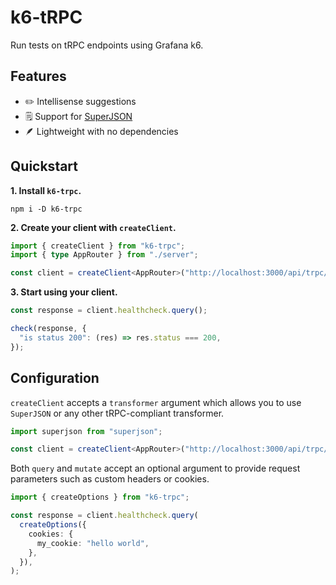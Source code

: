 # k6-tRPC

Run tests on tRPC endpoints using Grafana k6.

## Features

- ✏️ Intellisense suggestions
- 🗒️ Support for [SuperJSON](https://github.com/blitz-js/superjson)
- 🪶 Lightweight with no dependencies

## Quickstart

**1. Install `k6-trpc`.**

```shell
npm i -D k6-trpc
```

**2. Create your client with `createClient`.**

```typescript
import { createClient } from "k6-trpc";
import { type AppRouter } from "./server";

const client = createClient<AppRouter>("http://localhost:3000/api/trpc/");
```

**3. Start using your client.**

```typescript
const response = client.healthcheck.query();

check(response, {
  "is status 200": (res) => res.status === 200,
});
```

## Configuration

`createClient` accepts a `transformer` argument which allows you to use `SuperJSON` or any other tRPC-compliant transformer.

```typescript
import superjson from "superjson";

const client = createClient<AppRouter>("http://localhost:3000/api/trpc/", superjson);
```

Both `query` and `mutate` accept an optional argument to provide request parameters such as custom headers or cookies.

```typescript
import { createOptions } from "k6-trpc";

const response = client.healthcheck.query(
  createOptions({
    cookies: {
      my_cookie: "hello world",
    },
  }),
);
```
